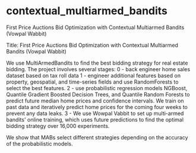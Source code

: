 # contextual_multiarmed_bandits
First Price Auctions Bid Optimization with Contextual Multiarmed Bandits (Vowpal Wabbit)

Title: First Price Auctions Bid Optimization with Contextual Multiarmed Bandits (Vowpal Wabbit)

We use MultiArmedBandits to find the best bidding strategy for real estate bidding. The project involves several stages:
0 - back engineer home sales dataset based on tax roll data
1 - engineer additional features based on property, geospatial, and time-series fields and use RandomForests to select the best features.
2 - use probabilistic regression models NGBoost, Quantile Gradient Boosted Decision Trees, and Quantile Random Forests to predict future median home prices and confidence intervals. We train on past data and iteratively predict home prices for the coming four weeks to prevent any data leaks.
3 - We use Wowpal Vabbit to set up multi-armed bandits' online training, which uses future predictions to find the optimal bidding strategy over 16,000 experiments. 

We show that MABs select different strategies depending on the accuracy of the probabilistic models.
